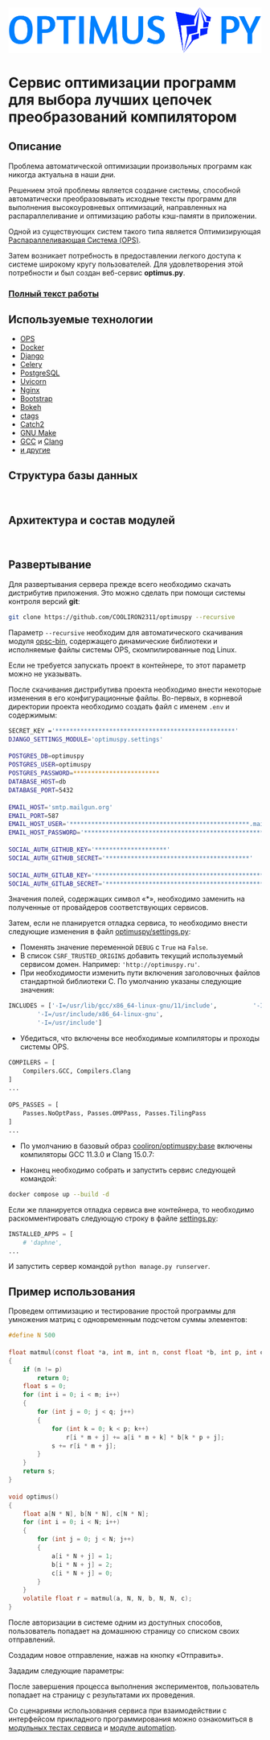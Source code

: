 ![](static/images/logo.png)
# Сервис оптимизации программ для выбора лучших цепочек преобразований компилятором

## Описание
Проблема автоматической оптимизации произвольных программ как никогда актуальна в наши дни.

Решением этой проблемы является создание системы, способной автоматически преобразовывать исходные тексты программ для выполнения высокоуровневых оптимизаций, направленных на распараллеливание и оптимизацию работы кэш-памяти в приложении.

Одной из существующих систем такого типа является Оптимизирующая [Распараллеливающая Система (OPS)](https://ops.rsu.ru/en/about.shtml).

Затем возникает потребность в предоставлении легкого доступа к системе широкому кругу пользователей. Для удовлетворения этой потребности и был создан веб-сервис **optimus.py**.

### [Полный текст работы](https://hub.sfedu.ru/repository/material/801314243/)

## Используемые технологии
- [OPS](https://ops.rsu.ru/en/about.shtml)
- [Docker](https://www.docker.com)
- [Django](https://www.djangoproject.com)
- [Celery](https://www.djangoproject.com)
- [PostgreSQL](https://www.postgresql.org)
- [Uvicorn](https://www.uvicorn.org)
- [Nginx](https://nginx.org/ru/)
- [Bootstrap](https://getbootstrap.com)
- [Bokeh](http://bokeh.org)
- [ctags](https://ctags.sourceforge.net)
- [Catch2](https://github.com/catchorg/Catch2)
- [GNU Make](https://www.gnu.org/software/make/)
- [GCC](https://gcc.gnu.org) и [Clang](https://clang.llvm.org)
- [и другие](requirements/)

## Структура базы данных
![]()

## Архитектура и состав модулей
![]()

## Развертывание
Для развертывания сервера прежде всего необходимо скачать дистрибутив приложения. Это можно сделать при помощи системы контроля версий **git**:
``` sh
git clone https://github.com/COOLIRON2311/optimuspy --recursive
```
Параметр `--recursive` необходим для автоматического скачивания модуля [opsc-bin](https://github.com/COOLIRON2311/opsc-bin), содержащего динамические библиотеки и исполняемые файлы системы OPS, скомпилированные под Linux.

Если не требуется запускать проект в контейнере, то этот параметр можно не указывать.

После скачивания дистрибутива проекта необходимо внести некоторые изменения в его конфигурационные файлы. Во-первых, в корневой директории проекта необходимо создать файл c именем `.env` и содержимым:
``` sh
SECRET_KEY ='**************************************************'
DJANGO_SETTINGS_MODULE='optimuspy.settings'

POSTGRES_DB=optimuspy
POSTGRES_USER=optimuspy
POSTGRES_PASSWORD=************************
DATABASE_HOST=db
DATABASE_PORT=5432

EMAIL_HOST='smtp.mailgun.org'
EMAIL_PORT=587
EMAIL_HOST_USER='**************************************************.mailgun.org'
EMAIL_HOST_PASSWORD='**************************************************'

SOCIAL_AUTH_GITHUB_KEY='********************'
SOCIAL_AUTH_GITHUB_SECRET='****************************************'

SOCIAL_AUTH_GITLAB_KEY='***************************************************************'
SOCIAL_AUTH_GITLAB_SECRET='****************************************************************'
```
Значения полей, содержащих символ «*», необходимо заменить на полученные от провайдеров соответствующих сервисов.

Затем, если не планируется отладка сервиса, то необходимо внести следующие изменения в файл [optimuspy/settings.py](optimuspy/settings.py):
- Поменять значение переменной `DEBUG` с `True` на `False`.
- В список `CSRF_TRUSTED_ORIGINS` добавить текущий используемый сервисом домен. Например: `'http://optimuspy.ru'`.
- При необходимости изменить пути включения заголовочных файлов стандартной библиотеки C. По умолчанию указаны следующие значения:
``` python
INCLUDES = ['-I=/usr/lib/gcc/x86_64-linux-gnu/11/include',			'-I=/usr/local/include',
		'-I=/usr/include/x86_64-linux-gnu',
 		'-I=/usr/include']
```
- Убедиться, что включены все необходимые компиляторы и проходы системы OPS.
``` python
COMPILERS = [
    Compilers.GCC, Compilers.Clang
]
...

OPS_PASSES = [
    Passes.NoOptPass, Passes.OMPPass, Passes.TilingPass
]
...
```
- По умолчанию в базовый образ [cooliron/optimuspy:base](https://hub.docker.com/repository/docker/cooliron/optimuspy/general) включены компиляторы GCC 11.3.0 и Clang 15.0.7:

- Наконец необходимо собрать и запустить сервис следующей командой:
``` sh
docker compose up --build -d
```
Если же планируется отладка сервиса вне контейнера, то необходимо раскомментировать следующую строку в файле [settings.py](optimuspy/settings.py):
``` python
INSTALLED_APPS = [
    # 'daphne',
...
```
И запустить сервер командой `python manage.py runserver`.

## Пример использования
Проведем оптимизацию и тестирование простой программы для умножения матриц с одновременным подсчетом суммы элементов:
``` c
#define N 500

float matmul(const float *a, int m, int n, const float *b, int p, int q, float *r)
{
    if (n != p)
        return 0;
    float s = 0;
    for (int i = 0; i < m; i++)
    {
        for (int j = 0; j < q; j++)
        {
            for (int k = 0; k < p; k++)
                r[i * m + j] += a[i * m + k] * b[k * p + j];
            s += r[i * m + j];
        }
    }
    return s;
}

void optimus()
{
    float a[N * N], b[N * N], c[N * N];
    for (int i = 0; i < N; i++)
    {
        for (int j = 0; j < N; j++)
        {
            a[i * N + j] = 1;
            b[i * N + j] = 2;
            c[i * N + j] = 0;
        }
    }
    volatile float r = matmul(a, N, N, b, N, N, c);
}
```
После авторизации в системе одним из доступных способов, пользователь попадает на домашнюю страницу со списком своих отправлений.

Создадим новое отправление, нажав на кнопку «Отправить».

Зададим следующие параметры:
![]()

После завершения процесса выполнения экспериментов, пользователь попадает на страницу с результатами их проведения.
![]()

Со сценариями использования сервиса при взаимодействии с интерфейсом прикладного программирования можно ознакомиться в [модульных тестах сервиса](web/tests.py) и [модуле automation](automation).
